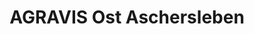 ---
title: "AGRAVIS Ost Aschersleben"
url: /aschersleben/agravis-ost-aschersleben/
shop: Landwirtschaftlich
---